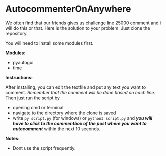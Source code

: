 # AutocommenterOnAnywhere

We often find that our friends gives us challenge line 25000 comment and i will do this or that. Here is the solution to your problem. Just clone the repository. 

You will need to install some modules first. 

**Modules:**
- pyautogui
- time 

**Instructions:**

After installing, you can edit the textfile and put any text you want to comment. *Remember that the comment will be done based on each line.* 
Then just run the script by 
- opening cmd or terminal 
- navigate to the directory where the clone is saved 
- write ```py script.py``` (for windows) or ```python3 script.py``` and ***you will have to click to the commentbox of the post where you want to autocomment*** within the next 10 seconds.

**Notes:**

- Dont use the script frequently.



